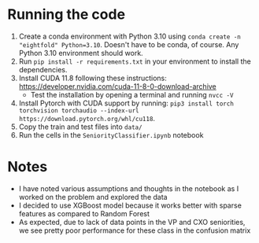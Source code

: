 # Running the code
1. Create a conda environment with Python 3.10 using `conda create -n "eightfold" Python=3.10`. Doesn't have to be conda, of course. Any Python 3.10 environment should work.
2. Run `pip install -r requirements.txt` in your environment to install the dependencies.
3. Install CUDA 11.8 following these instructions: https://developer.nvidia.com/cuda-11-8-0-download-archive
    - Test the installation by opening a terminal and running `nvcc -V`
4. Install Pytorch with CUDA support by running: `pip3 install torch torchvision torchaudio --index-url https://download.pytorch.org/whl/cu118`. 
5. Copy the train and test files into `data/`
6. Run the cells in the `SeniorityClassifier.ipynb` notebook


# Notes
- I have noted various assumptions and thoughts in the notebook as I worked on the problem and explored the data
- I decided to use XGBoost model because it works better with sparse features as compared to Random Forest
- As expected, due to lack of data points in the VP and CXO seniorities, we see pretty poor performance for these class in the confusion matrix
